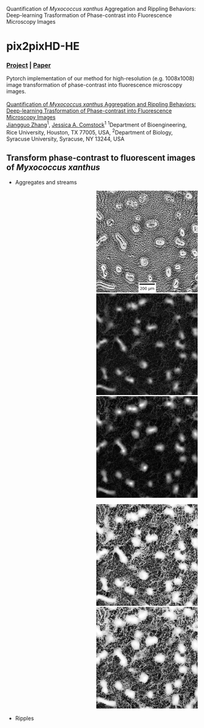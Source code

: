 Quantification of *Myxococcus xanthus* Aggregation and Rippling Behaviors: Deep-learning Trasformation of Phase-contrast into Fluorescence Microscopy Images

# pix2pixHD-HE
### [Project](https://github.com/IgoshinLab/pix2pixHD-HE/) | [Paper]() <br>
Pytorch implementation of our method for high-resolution (e.g. 1008x1008) image transformation of phase-contrast into fluorescence microscopy images. <br><br>
[Quantification of *Myxococcus xanthus* Aggregation and Rippling Behaviors: Deep-learning Trasformation of Phase-contrast into Fluorescence Microscopy Images](https://github.com/IgoshinLab/pix2pixHD-HE/)  
 [Jiangguo Zhang](https://JiangguoZhang.github.io/)<sup>1</sup>, [Jessica A. Comstock]()<sup>1</sup>
 <sup>1</sup>Department of Bioengineering, Rice University, Houston, TX 77005, USA, <sup>2</sup>Department of Biology, Syracuse University, Syracuse, NY 13244, USA  

## Transform phase-contrast to fluorescent images of *Myxococcus xanthus*
- Aggregates and streams
<p align='right'>
  <img title="Input phase-contrast image" src='imgs/aggregate/4g.png' width='267'/>
  <img title="Fluorescent image" src='imgs/aggregate/4a.png' width='267'/>
  <img title="Synthesized image" src='imgs/aggregate/4b.png' width='267'/>
</p>
<p align='right'>
  <img title="Histogram equalized fluorescent image" src='imgs/aggregate/4d.png' width='267'/>
  <img title="Histogram equalized synthesized image" src='imgs/aggregate/4e.png' width='267'/>
</p>

- Ripples
